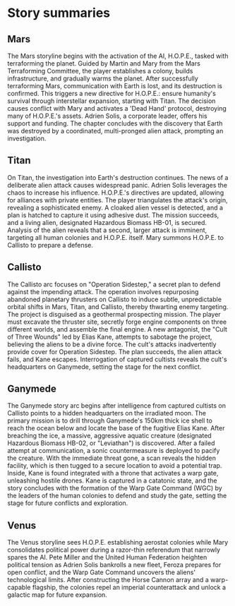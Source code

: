 # Story summaries

## Mars
The Mars storyline begins with the activation of the AI, H.O.P.E., tasked with terraforming the planet. Guided by Martin and Mary from the Mars Terraforming Committee, the player establishes a colony, builds infrastructure, and gradually warms the planet. After successfully terraforming Mars, communication with Earth is lost, and its destruction is confirmed. This triggers a new directive for H.O.P.E.: ensure humanity's survival through interstellar expansion, starting with Titan. The decision causes conflict with Mary and activates a 'Dead Hand' protocol, destroying many of H.O.P.E.'s assets. Adrien Solis, a corporate leader, offers his support and funding. The chapter concludes with the discovery that Earth was destroyed by a coordinated, multi-pronged alien attack, prompting an investigation.

## Titan
On Titan, the investigation into Earth's destruction continues. The news of a deliberate alien attack causes widespread panic. Adrien Solis leverages the chaos to increase his influence. H.O.P.E.'s directives are updated, allowing for alliances with private entities. The player triangulates the attack's origin, revealing a sophisticated enemy. A cloaked alien vessel is detected, and a plan is hatched to capture it using adhesive dust. The mission succeeds, and a living alien, designated Hazardous Biomass HB-01, is secured. Analysis of the alien reveals that a second, larger attack is imminent, targeting all human colonies and H.O.P.E. itself. Mary summons H.O.P.E. to Callisto to prepare a defense.

## Callisto
The Callisto arc focuses on "Operation Sidestep," a secret plan to defend against the impending attack. The operation involves repurposing abandoned planetary thrusters on Callisto to induce subtle, unpredictable orbital shifts in Mars, Titan, and Callisto, thereby thwarting enemy targeting. The project is disguised as a geothermal prospecting mission. The player must excavate the thruster site, secretly forge engine components on three different worlds, and assemble the final engine. A new antagonist, the "Cult of Three Wounds" led by Elias Kane, attempts to sabotage the project, believing the aliens to be a divine force. The cult's attacks inadvertently provide cover for Operation Sidestep. The plan succeeds, the alien attack fails, and Kane escapes. Interrogation of captured cultists reveals the cult's headquarters on Ganymede, setting the stage for the next conflict.


## Ganymede
The Ganymede story arc begins after intelligence from captured cultists on Callisto points to a hidden headquarters on the irradiated moon. The primary mission is to drill through Ganymede's 150km thick ice shell to reach the ocean below and locate the base of the fugitive Elias Kane. After breaching the ice, a massive, aggressive aquatic creature (designated Hazardous Biomass HB-02, or "Leviathan") is discovered. After a failed attempt at communication, a sonic countermeasure is deployed to pacify the creature. With the immediate threat gone, a scan reveals the hidden facility, which is then tugged to a secure location to avoid a potential trap. Inside, Kane is found integrated with a throne that activates a warp gate, unleashing hostile drones. Kane is captured in a catatonic state, and the story concludes with the formation of the Warp Gate Command (WGC) by the leaders of the human colonies to defend and study the gate, setting the stage for future conflicts and exploration.

## Venus
The Venus storyline sees H.O.P.E. establishing aerostat colonies while Mary consolidates political power during a razor-thin referendum that narrowly spares the AI. Pete Miller and the United Human Federation heighten political tension as Adrien Solis bankrolls a new fleet, Feroza prepares for open conflict, and the Warp Gate Command uncovers the aliens' technological limits. After constructing the Horse Cannon array and a warp-capable flagship, the colonies repel an imperial counterattack and unlock a galactic map for future expansion.

